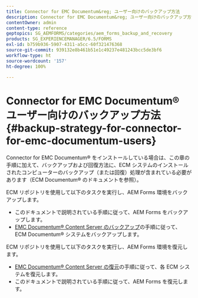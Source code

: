 ```yaml
---
title: Connector for EMC Documentum&reg; ユーザー向けのバックアップ方法
description: Connector for EMC Documentum&reg; ユーザー向けのバックアップ方法について説明します。
contentOwner: admin
content-type: reference
geptopics: SG_AEMFORMS/categories/aem_forms_backup_and_recovery
products: SG_EXPERIENCEMANAGER/6.5/FORMS
exl-id: b759b936-5907-4311-a5cc-60f321476368
source-git-commit: 939132e8b461b51e1c49237e481243bcc5de3bf6
workflow-type: ht
source-wordcount: '157'
ht-degree: 100%

---
```


# Connector for EMC Documentum® ユーザー向けのバックアップ方法 {#backup-strategy-for-connector-for-emc-documentum-users}

Connector for EMC Documentum® をインストールしている場合は、この章の手順に加えて、バックアップおよび回復方法に、ECM システムのインストールされたコンピューターのバックアップ（または回復）処理が含まれている必要があります（ECM Documentum® のドキュメントを参照）。

ECM リポジトリを使用して以下のタスクを実行し、AEM Forms 環境をバックアップします。

* このドキュメントで説明されている手順に従って、AEM Forms をバックアップします。
* [EMC Documentum® Content Server のバックアップ](/help/forms/using/admin-help/backing-recovering-emc-documentum-repository.md#back-up-the-emc-documentum-content-server)の手順に従って、ECM Documentum® システムをバックアップします。

ECM リポジトリを使用して以下のタスクを実行し、AEM Forms 環境を復元します。

* [EMC Documentum® Content Server の復元](/help/forms/using/admin-help/backing-recovering-emc-documentum-repository.md#restore-the-emc-documentum-content-server)の手順に従って、各 ECM システムを復元します。
* このドキュメントで説明されている手順に従って、AEM Forms を復元します。
